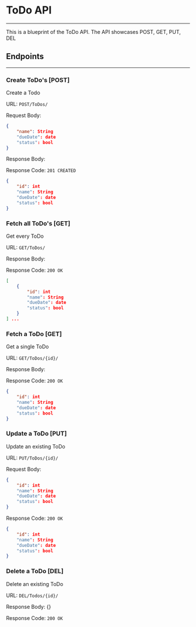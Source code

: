 # ToDo API
---
This is a blueprint of the ToDo API. The API showcases POST, GET, PUT, DEL

## Endpoints
---

### Create ToDo's [POST]
Create a Todo

URL: `POST/ToDos/`

Request Body:
```json
{
    "name": String
    "dueDate": date
    "status": bool
}
```
Response Body:

Response Code: `201 CREATED`

```json
{   
    "id": int
    "name": String
    "dueDate": date
    "status": bool
}
```

### Fetch all ToDo's [GET]
Get every ToDo

URL: `GET/ToDos/`

Response Body:

Response Code: `200 OK`

```json
[
    {
        "id": int
        "name": String
        "dueDate": date
        "status": bool
    }
] ...
```

### Fetch a ToDo [GET]
Get a single ToDo

URL: `GET/ToDos/{id}/`

Response Body:

Response Code: `200 OK`

```json
{
    "id": int
    "name": String
    "dueDate": date
    "status": bool
}
```

### Update a ToDo [PUT]
Update an existing ToDo

URL: `PUT/ToDos/{id}/`

Request Body:
```json
{
    "id": int
    "name": String
    "dueDate": date
    "status": bool
}
```

Response Code: `200 OK`

```json
{
    "id": int
    "name": String
    "dueDate": date
    "status": bool
}
```
### Delete a ToDo [DEL]
Delete an existing ToDo

URL: `DEL/Todos/{id}/`

Response Body: {}

Response Code: `200 OK`